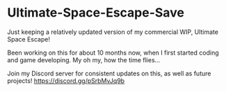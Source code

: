 # Ultimate-Space-Escape-Save
Just keeping a relatively updated version of my commercial WIP, Ultimate Space Escape! 

Been working on this for about 10 months now, when I first started coding and game developing.
My oh my, how the time flies...

Join my Discord server for consistent updates on this, as well as future projects!
https://discord.gg/pSrbMvJq9b
